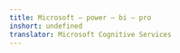 ```yaml
---
title: Microsoft — power — bi — pro
inshort: undefined
translator: Microsoft Cognitive Services
---
```




